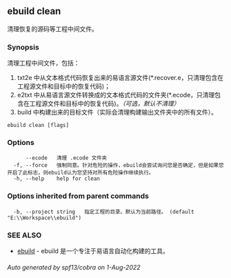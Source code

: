 ## ebuild clean

清理恢复的源码等工程中间文件。

### Synopsis

清理工程中间文件，包括：
  1. txt2e 中从文本格式代码恢复出来的易语言源文件(*.recover.e，只清理包含在工程源文件和目标中的恢复代码)；
  2. e2txt 中从易语言源文件转换成的文本格式代码的文件夹(\*.ecode，只清理包含在工程源文件和目标中的恢复代码)。*（可选，默认不清理）*
  3. build 中构建出来的目标文件（实际会清理构建输出文件夹中的所有文件）。


```
ebuild clean [flags]
```

### Options

```
      --ecode   清理 .ecode 文件夹
  -f, --force   强制同意。针对危险的操作，ebuild会尝试询问您是否确定，但是如果您开启了此标志，则ebuild认为您坚持对所有危险操作继续执行。
  -h, --help    help for clean
```

### Options inherited from parent commands

```
  -b, --project string   指定工程的目录。默认为当前路径。 (default "E:\\Workspace\\ebuild")
```

### SEE ALSO

* [ebuild](/cli/#ebuild)	 - ebuild 是一个专注于易语言自动化构建的工具。

###### Auto generated by spf13/cobra on 1-Aug-2022
